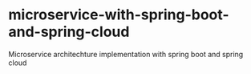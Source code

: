 # microservice-with-spring-boot-and-spring-cloud
Microservice architechture implementation with spring boot and spring cloud
